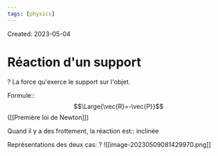 ```yaml
---
tags: [physics] 
---
```

Created: 2023-05-04

# Réaction d'un support
?
La force qu'exerce le support sur l'objet.
<!--SR:!2023-05-12,2,230-->

Formule::$$\Large{\vec{R}=-\vec{P}}$$ ([[Première loi de Newton]])
<!--SR:!2023-05-12,3,250-->

Quand il y a des frottement, la réaction est:: inclinée
<!--SR:!2023-05-12,2,230-->

Représentations des deux cas:
?
![[image-20230509081429970.png]]
<!--SR:!2023-05-12,3,250-->

